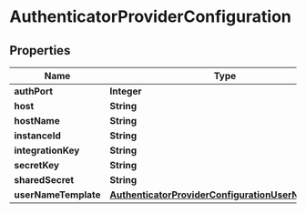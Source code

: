 

# AuthenticatorProviderConfiguration


## Properties

| Name | Type | Description | Notes |
|------------ | ------------- | ------------- | -------------|
|**authPort** | **Integer** |  |  [optional] |
|**host** | **String** |  |  [optional] |
|**hostName** | **String** |  |  [optional] |
|**instanceId** | **String** |  |  [optional] |
|**integrationKey** | **String** |  |  [optional] |
|**secretKey** | **String** |  |  [optional] |
|**sharedSecret** | **String** |  |  [optional] |
|**userNameTemplate** | [**AuthenticatorProviderConfigurationUserNamePlate**](AuthenticatorProviderConfigurationUserNamePlate.md) |  |  [optional] |



